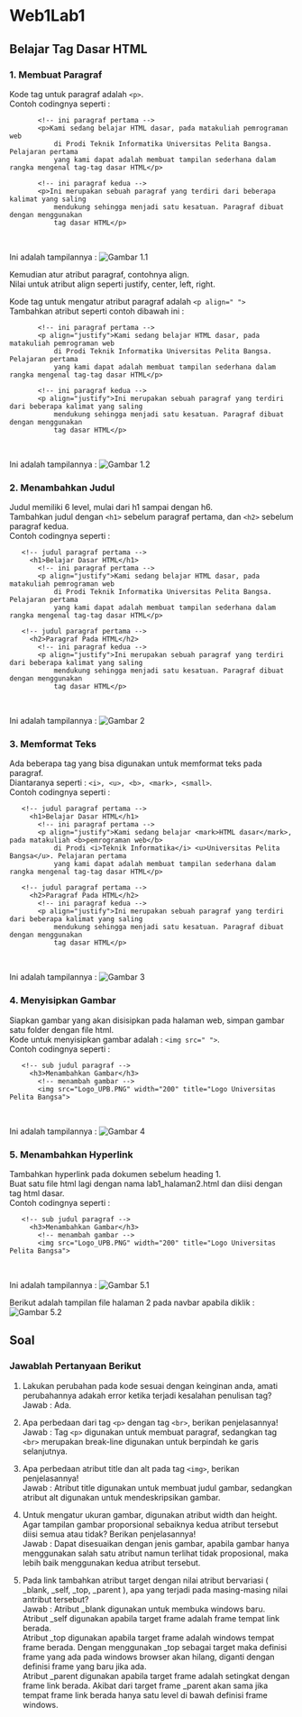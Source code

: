 # Web1Lab1

## Belajar Tag Dasar HTML

### 1. Membuat Paragraf
Kode tag untuk paragraf adalah `<p>`. <br>
Contoh codingnya seperti :
 ```
        <!-- ini paragraf pertama -->
        <p>Kami sedang belajar HTML dasar, pada matakuliah pemrograman web
            di Prodi Teknik Informatika Universitas Pelita Bangsa. Pelajaran pertama
            yang kami dapat adalah membuat tampilan sederhana dalam rangka mengenal tag-tag dasar HTML</p>
  
        <!-- ini paragraf kedua -->
        <p>Ini merupakan sebuah paragraf yang terdiri dari beberapa kalimat yang saling
            mendukung sehingga menjadi satu kesatuan. Paragraf dibuat dengan menggunakan
            tag dasar HTML</p>
```
<br>

Ini adalah tampilannya :
![Gambar 1.1](screenshot/latihan1.1.PNG) <br>
 
 Kemudian atur atribut paragraf, contohnya align. <br>
 Nilai untuk atribut align seperti justify, center, left, right.

 Kode tag untuk mengatur atribut paragraf adalah `<p align=" ">` <br>
 Tambahkan atribut seperti contoh dibawah ini :
 ```
        <!-- ini paragraf pertama -->
        <p align="justify">Kami sedang belajar HTML dasar, pada matakuliah pemrograman web
            di Prodi Teknik Informatika Universitas Pelita Bangsa. Pelajaran pertama
            yang kami dapat adalah membuat tampilan sederhana dalam rangka mengenal tag-tag dasar HTML</p>
  
        <!-- ini paragraf kedua -->
        <p align="justify">Ini merupakan sebuah paragraf yang terdiri dari beberapa kalimat yang saling
            mendukung sehingga menjadi satu kesatuan. Paragraf dibuat dengan menggunakan
            tag dasar HTML</p>
 ```
<br>

Ini adalah tampilannya :
![Gambar 1.2](screenshot/latihan1.2.PNG) <br>

### 2. Menambahkan Judul
Judul memiliki 6 level, mulai dari h1 sampai dengan h6. <br>
Tambahkan judul dengan `<h1>` sebelum paragraf pertama, dan `<h2>` sebelum paragraf kedua. <br>
Contoh codingnya seperti :
 ```
    <!-- judul paragraf pertama -->
      <h1>Belajar Dasar HTML</h1>
        <!-- ini paragraf pertama -->
        <p align="justify">Kami sedang belajar HTML dasar, pada matakuliah pemrograman web
            di Prodi Teknik Informatika Universitas Pelita Bangsa. Pelajaran pertama
            yang kami dapat adalah membuat tampilan sederhana dalam rangka mengenal tag-tag dasar HTML</p>
  
    <!-- judul paragraf pertama -->
      <h2>Paragraf Pada HTML</h2>
        <!-- ini paragraf kedua -->
        <p align="justify">Ini merupakan sebuah paragraf yang terdiri dari beberapa kalimat yang saling
            mendukung sehingga menjadi satu kesatuan. Paragraf dibuat dengan menggunakan
            tag dasar HTML</p>
```
<br>

Ini adalah tampilannya :
![Gambar 2](screenshot/latihan2.PNG) <br>

### 3. Memformat Teks
Ada beberapa tag yang bisa digunakan untuk memformat teks pada paragraf. <br>
Diantaranya seperti : `<i>, <u>, <b>, <mark>, <small>`. <br>
Contoh codingnya seperti :
 ```
    <!-- judul paragraf pertama -->
      <h1>Belajar Dasar HTML</h1>
        <!-- ini paragraf pertama -->
        <p align="justify">Kami sedang belajar <mark>HTML dasar</mark>, pada matakuliah <b>pemrograman web</b>
            di Prodi <i>Teknik Informatika</i> <u>Universitas Pelita Bangsa</u>. Pelajaran pertama
            yang kami dapat adalah membuat tampilan sederhana dalam rangka mengenal tag-tag dasar HTML</p>
  
    <!-- judul paragraf pertama -->
      <h2>Paragraf Pada HTML</h2>
        <!-- ini paragraf kedua -->
        <p align="justify">Ini merupakan sebuah paragraf yang terdiri dari beberapa kalimat yang saling
            mendukung sehingga menjadi satu kesatuan. Paragraf dibuat dengan menggunakan
            tag dasar HTML</p>
```
<br>

Ini adalah tampilannya :
![Gambar 3](screenshot/latihan3.PNG) <br>

### 4. Menyisipkan Gambar
Siapkan gambar yang akan disisipkan pada halaman web, simpan gambar satu folder dengan file html. <br>
Kode untuk menyisipkan gambar adalah : `<img src=" ">`. <br>
Contoh codingnya seperti :
 ```
    <!-- sub judul paragraf -->
      <h3>Menambahkan Gambar</h3>
        <!-- menambah gambar -->
        <img src="Logo_UPB.PNG" width="200" title="Logo Universitas Pelita Bangsa">
```
<br>

Ini adalah tampilannya :
![Gambar 4](screenshot/latihan4.PNG) <br>

### 5. Menambahkan Hyperlink
Tambahkan hyperlink pada dokumen sebelum heading 1. <br>
Buat satu file html lagi dengan nama lab1_halaman2.html dan diisi dengan tag html dasar. <br>
Contoh codingnya seperti :
 ```
    <!-- sub judul paragraf -->
      <h3>Menambahkan Gambar</h3>
        <!-- menambah gambar -->
        <img src="Logo_UPB.PNG" width="200" title="Logo Universitas Pelita Bangsa">
```
<br>

Ini adalah tampilannya :
![Gambar 5.1](screenshot/latihan5.1.PNG) <br>

Berikut adalah tampilan file halaman 2 pada navbar apabila diklik : <br>
![Gambar 5.2](screenshot/latihan5.2.PNG) <br>



## Soal

### Jawablah Pertanyaan Berikut

1. Lakukan perubahan pada kode sesuai dengan keinginan anda, amati perubahannya adakah error ketika terjadi kesalahan penulisan tag? <br>
    Jawab : Ada. <br>

2. Apa perbedaan dari tag `<p>` dengan tag `<br>`, berikan penjelasannya! <br>
    Jawab : Tag `<p>` digunakan untuk membuat paragraf, sedangkan tag `<br>` merupakan break-line digunakan untuk berpindah ke garis selanjutnya. <br>

3. Apa perbedaan atribut title dan alt pada tag `<img>`, berikan penjelasannya! <br>
    Jawab : Atribut title digunakan untuk membuat judul gambar, sedangkan atribut alt digunakan untuk mendeskripsikan gambar. <br>

4. Untuk mengatur ukuran gambar, digunakan atribut width dan height. Agar tampilan gambar 
proporsional sebaiknya kedua atribut tersebut diisi semua atau tidak? Berikan penjelasannya! <br>
    Jawab : Dapat disesuaikan dengan jenis gambar, apabila gambar hanya menggunakan salah satu atribut namun terlihat tidak proposional, maka lebih baik menggunakan kedua atribut tersebut. <br>

5. Pada link tambahkan atribut target dengan nilai atribut bervariasi ( _blank, _self, _top, 
_parent ), apa yang terjadi pada masing-masing nilai antribut tersebut? <br>
    Jawab : Atribut _blank digunakan untuk membuka windows baru. <br>
    Atribut _self digunakan apabila target frame adalah frame tempat link berada. <br>
    Atribut _top digunakan apabila target frame adalah windows tempat frame berada. 
    Dengan menggunakan _top sebagai target maka definisi frame yang ada pada windows browser akan hilang, diganti dengan definisi frame yang baru jika ada. <br>
    Atribut _parent digunakan apabila target frame adalah setingkat dengan frame link berada. Akibat dari target frame _parent akan sama jika tempat frame link berada hanya satu level di bawah definisi frame windows. <br>






